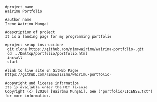
    #project name
    Wairimu Portfolio

    #author name
    Irene Wairimu Mungai

    #description of project
    It is a landing page for my programming portfolio

    #project setup instructions
     git clone https://github.com/nimowairimu/wairimu-portfolio-.git
     cd ../Dmltop/portfolio/portfolio.html
     install
     start

    #link to live site on GitHub Pages
    https://github.com/nimowairimu/wairimu-portfolio-

    #copyright and license information
    Its is available under the MIT license
    Copyright (c) [2020] [Wairimu Mungai]. See ("portfolio/LICENSE.txt") for more information.
